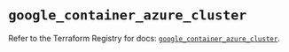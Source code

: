 # `google_container_azure_cluster`

Refer to the Terraform Registry for docs: [`google_container_azure_cluster`](https://registry.terraform.io/providers/hashicorp/google/6.38.0/docs/resources/container_azure_cluster).
